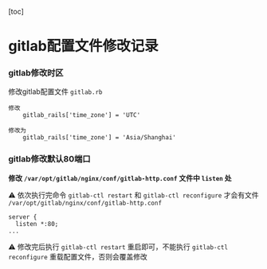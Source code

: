 [toc]



# gitlab配置文件修改记录

### gitlab修改时区

修改gitlab配置文件 `gitlab.rb`

```shell
修改
	gitlab_rails['time_zone'] = 'UTC'
	
修改为
	gitlab_rails['time_zone'] = 'Asia/Shanghai'
```



### gitlab修改默认80端口

**修改 `/var/opt/gitlab/nginx/conf/gitlab-http.conf` 文件中 `listen` 处**

⚠️ 依次执行完命令  `gitlab-ctl restart` 和  `gitlab-ctl reconfigure` 才会有文件 `/var/opt/gitlab/nginx/conf/gitlab-http.conf`

```shell
server {
  listen *:80;
...
```

⚠️ 修改完后执行 `gitlab-ctl restart`	重启即可，不能执行 `gitlab-ctl reconfigure` 重载配置文件，否则会覆盖修改